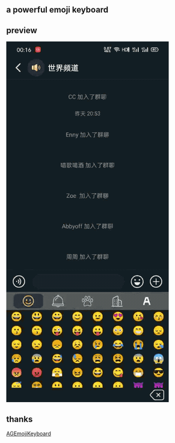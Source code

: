 ## a powerful emoji keyboard

## preview

![emoji keyboard](https://github.com/uni7corn/emoji_keyboard/blob/master/image/emoji_keyboard.gif "emoji keyboard")

##  thanks 

[AGEmojiKeyboard](https://github.com/ayushgoel/AGEmojiKeyboard "AGEmojiKeyboard")
